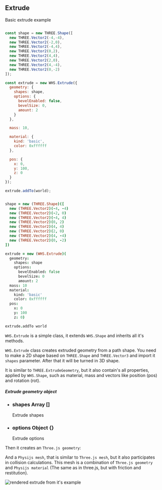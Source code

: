 <h2 class="ws" id="extrude">Extrude</h2>

<div class="blockTitle h3">Basic extrude example</div>

```javascript

const shape = new THREE.Shape([
  new THREE.Vector2(-4,-4),
  new THREE.Vector2(-2,0),
  new THREE.Vector2(-4,4),
  new THREE.Vector2(0,2),
  new THREE.Vector2(4,4),
  new THREE.Vector2(2,0),
  new THREE.Vector2(4,-4),
  new THREE.Vector2(0,-2)
]);

const extrude = new WHS.Extrude({
  geometry: {
    shapes: shape,
    options: {
      bevelEnabled: false,
      bevelSize: 0,
      amount: 2
    }
  },

  mass: 10,

  material: {
    kind: 'basic',
    color: 0xffffff
  },

  pos: {
    x: 0,
    y: 100,
    z: 0
  }
});

extrude.addTo(world);

```

```coffeescript

shape = new (THREE.Shape)([
  new (THREE.Vector2)(-4, -4)
  new (THREE.Vector2)(-2, 0)
  new (THREE.Vector2)(-4, 4)
  new (THREE.Vector2)(0, 2)
  new (THREE.Vector2)(4, 4)
  new (THREE.Vector2)(2, 0)
  new (THREE.Vector2)(4, -4)
  new (THREE.Vector2)(0, -2)
])

extrude = new (WHS.Extrude)(
  geometry:
    shapes: shape
    options:
      bevelEnabled: false
      bevelSize: 0
      amount: 2
  mass: 10
  material:
    kind: 'basic'
    color: 0xffffff
  pos:
    x: 0
    y: 100
    z: 0)

extrude.addTo world

```


`WHS.Extrude` is a simple class, it extends `WHS.Shape` and inherits all it's methods.

`WHS.Extrude` class creates extruded geometry from a path shape. You need to make a 2D shape based on `THREE.Shape` and `THREE.Vector3` and import it `shapes` parameter. After that it will be turned in 3D shape.

It is similar to `THREE.ExtrudeGeometry`, but it also contain's all properties, applied by `WHS.Shape`, such as material, mass and vectors like position (pos) and rotation (rot).

<div class="params" id="extrude-geometry">
  <h5>Extrude geometry object <a href="#extrude-geometry" class="anchor"></a></h5>
  <ul>
    <li id="extrude-geometry-shapes">
      <h3><a href="#extrude-geometry-shapes" class="anchor"></a> shapes
        <span class="type">Array</span>
        <span class="default">[]</span>
      </h3>
      <p>Extrude shapes</p>
    </li>
    <li id="extrude-geometry-options">
      <h3><a href="#extrude-geometry-options" class="anchor"></a> options
        <span class="type">Object</span>
        <span class="default">{}</span>
      </h3>
      <p>Extrude options</p>
    </li>
  </ul>
</div>

Then it creates an `Three.js geometry`:

<script src="https://gist.github.com/sasha240100/0d6e84001eb02faa07a3.js"></script>

And a `Physijs mesh`, that is similar to `Three.js mesh`, but it also participates in collision calculations. This mesh is a combination of `Three.js geometry` and `Physijs material` (The same as in three.js, but with friction and restitution).

<img src="images/shapes/extrude.png" alt="rendered extrude from it's example">
